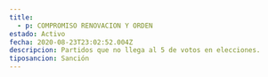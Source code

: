```yaml
---
title:
  - p: COMPROMISO RENOVACION Y ORDEN
estado: Activo
fecha: 2020-08-23T23:02:52.004Z
descripcion: Partidos que no llega al 5 de votos en elecciones.
tiposancion: Sanción
---
```

